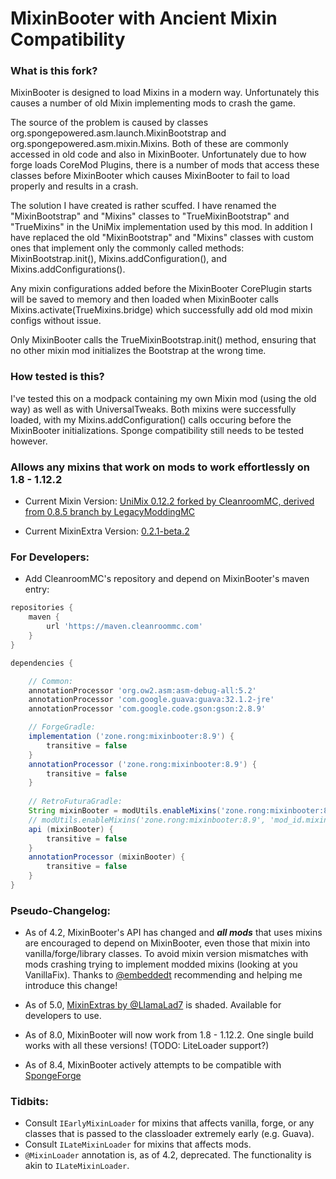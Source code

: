 # MixinBooter with Ancient Mixin Compatibility

### What is this fork?

MixinBooter is designed to load Mixins in a modern way. Unfortunately this causes a number of old Mixin implementing mods to crash the game.

The source of the problem is caused by classes org.spongepowered.asm.launch.MixinBootstrap and org.spongepowered.asm.mixin.Mixins. Both of these are commonly accessed in old code and also in MixinBooter. Unfortunately due to how forge loads CoreMod Plugins, there is a number of mods that access these classes before MixinBooter which causes MixinBooter to fail to load properly and results in a crash.

The solution I have created is rather scuffed. I have renamed the "MixinBootstrap" and "Mixins" classes to "TrueMixinBootstrap" and "TrueMixins" in the UniMix implementation used by this mod. In addition I have replaced the old "MixinBootstrap" and "Mixins" classes with custom ones that implement only the commonly called methods: MixinBootstrap.init(), Mixins.addConfiguration(), and Mixins.addConfigurations().

Any mixin configurations added before the MixinBooter CorePlugin starts will be saved to memory and then loaded when MixinBooter calls Mixins.activate(TrueMixins.bridge) which successfully add old mod mixin configs without issue.

Only MixinBooter calls the TrueMixinBootstrap.init() method, ensuring that no other mixin mod initializes the Bootstrap at the wrong time.

### How tested is this?

I've tested this on a modpack containing my own Mixin mod (using the old way) as well as with UniversalTweaks. Both mixins were successfully loaded, with my Mixins.addConfiguration() calls occuring before the MixinBooter initializations. Sponge compatibility still needs to be tested however. 



### Allows any mixins that work on mods to work effortlessly on 1.8 - 1.12.2

- Current Mixin Version: [UniMix 0.12.2 forked by CleanroomMC, derived from 0.8.5 branch by LegacyModdingMC](https://github.com/CleanroomMC/UniMix)

- Current MixinExtra Version: [0.2.1-beta.2](https://github.com/LlamaLad7/MixinExtras)

### For Developers:

- Add CleanroomMC's repository and depend on MixinBooter's maven entry:

```groovy
repositories {
    maven {
        url 'https://maven.cleanroommc.com'
    }
}

dependencies {

    // Common:
    annotationProcessor 'org.ow2.asm:asm-debug-all:5.2'
    annotationProcessor 'com.google.guava:guava:32.1.2-jre'
    annotationProcessor 'com.google.code.gson:gson:2.8.9'

    // ForgeGradle:
    implementation ('zone.rong:mixinbooter:8.9') {
        transitive = false
    }
    annotationProcessor ('zone.rong:mixinbooter:8.9') {
        transitive = false
    }
    
    // RetroFuturaGradle:
    String mixinBooter = modUtils.enableMixins('zone.rong:mixinbooter:8.9')
    // modUtils.enableMixins('zone.rong:mixinbooter:8.9', 'mod_id.mixins.refmap.json') << add refmap name as 2nd arg (optional)
    api (mixinBooter) {
        transitive = false
    }
    annotationProcessor (mixinBooter) {
        transitive = false
    }
}
```

### Pseudo-Changelog:

- As of 4.2, MixinBooter's API has changed and ***all mods*** that uses mixins are encouraged to depend on MixinBooter, even those that mixin into vanilla/forge/library classes. To avoid mixin version mismatches with mods crashing trying to implement modded mixins (looking at you VanillaFix). Thanks to [@embeddedt](https://github.com/embeddedt) recommending and helping me introduce this change!

- As of 5.0, [MixinExtras by @LlamaLad7](https://github.com/LlamaLad7/MixinExtras) is shaded. Available for developers to use.

- As of 8.0, MixinBooter will now work from 1.8 - 1.12.2. One single build works with all these versions! (TODO: LiteLoader support?)

- As of 8.4, MixinBooter actively attempts to be compatible with [SpongeForge](https://github.com/SpongePowered/SpongeForge)

### Tidbits:

- Consult `IEarlyMixinLoader` for mixins that affects vanilla, forge, or any classes that is passed to the classloader extremely early (e.g. Guava).
- Consult `ILateMixinLoader` for mixins that affects mods.
- `@MixinLoader` annotation is, as of 4.2, deprecated. The functionality is akin to `ILateMixinLoader`.
